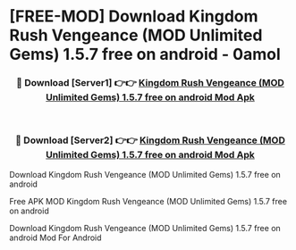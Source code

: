 # [FREE-MOD] Download Kingdom Rush Vengeance (MOD Unlimited Gems) 1.5.7 free on android - 0amol


<div align="center">
<h3>🔴 Download [Server1] 👉👉 <a href="https://apk-comot.site?title=Kingdom_Rush_Vengeance_(MOD_Unlimited_Gems)_1.5.7_free_on_android">Kingdom Rush Vengeance (MOD Unlimited Gems) 1.5.7 free on android Mod Apk</a></h3><br>

<h3>🔴 Download [Server2] 👉👉 <a href="https://apk-comot.site?title=Kingdom_Rush_Vengeance_(MOD_Unlimited_Gems)_1.5.7_free_on_android">Kingdom Rush Vengeance (MOD Unlimited Gems) 1.5.7 free on android Mod Apk</a></h3>
</div>



Download Kingdom Rush Vengeance (MOD Unlimited Gems) 1.5.7 free on android 

Free APK MOD Kingdom Rush Vengeance (MOD Unlimited Gems) 1.5.7 free on android 

Download Kingdom Rush Vengeance (MOD Unlimited Gems) 1.5.7 free on android Mod For Android
